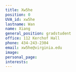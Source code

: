```yaml
---
title: Xw5he
position: 0
UVA_id: xw5he
lastname: Wan
name: Xiang
general_position: gradstudent
office: 112 Kerchof Hall
phone: 434-243-2304
email: xw5he@virginia.edu
image: 
personal_page: 
interests: 
---
```


